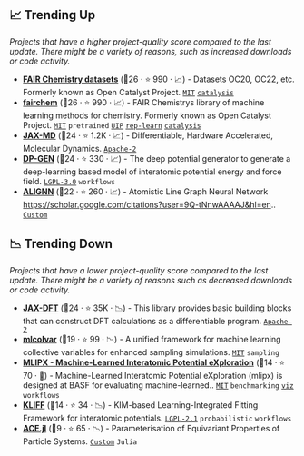 ## 📈 Trending Up

_Projects that have a higher project-quality score compared to the last update. There might be a variety of reasons, such as increased downloads or code activity._

- <b><a href="https://github.com/FAIR-Chem/fairchem">FAIR Chemistry datasets</a></b> (🥇26 ·  ⭐ 990 · 📈) - Datasets OC20, OC22, etc. Formerly known as Open Catalyst Project. <code><a href="http://bit.ly/34MBwT8">MIT</a></code> <a href="https://en.wikipedia.org/wiki/Catalysis"><code>catalysis</code></a>
- <b><a href="https://github.com/FAIR-Chem/fairchem">fairchem</a></b> (🥇26 ·  ⭐ 990 · 📈) - FAIR Chemistrys library of machine learning methods for chemistry. Formerly known as Open Catalyst Project. <code><a href="http://bit.ly/34MBwT8">MIT</a></code> <code>pretrained</code> <a href="https://www.google.com/search?q=universal+interatomic+potential"><code>UIP</code></a> <a href="https://en.wikipedia.org/wiki/Feature_learning"><code>rep-learn</code></a> <a href="https://en.wikipedia.org/wiki/Catalysis"><code>catalysis</code></a>
- <b><a href="https://github.com/jax-md/jax-md">JAX-MD</a></b> (🥇24 ·  ⭐ 1.2K · 📈) - Differentiable, Hardware Accelerated, Molecular Dynamics. <code><a href="http://bit.ly/3nYMfla">Apache-2</a></code>
- <b><a href="https://github.com/deepmodeling/dpgen">DP-GEN</a></b> (🥇24 ·  ⭐ 330 · 📈) - The deep potential generator to generate a deep-learning based model of interatomic potential energy and force field. <code><a href="http://bit.ly/37RvQcA">LGPL-3.0</a></code> <code>workflows</code>
- <b><a href="https://github.com/usnistgov/alignn">ALIGNN</a></b> (🥈22 ·  ⭐ 260 · 📈) - Atomistic Line Graph Neural Network https://scholar.google.com/citations?user=9Q-tNnwAAAAJ&hl=en.. <code><a href="https://github.com/usnistgov/alignn/blob/main/LICENSE.rst">Custom</a></code>

## 📉 Trending Down

_Projects that have a lower project-quality score compared to the last update. There might be a variety of reasons such as decreased downloads or code activity._

- <b><a href="https://github.com/google-research/google-research/tree/master/jax_dft">JAX-DFT</a></b> (🥇24 ·  ⭐ 35K · 📉) - This library provides basic building blocks that can construct DFT calculations as a differentiable program. <code><a href="http://bit.ly/3nYMfla">Apache-2</a></code>
- <b><a href="https://github.com/luigibonati/mlcolvar">mlcolvar</a></b> (🥈19 ·  ⭐ 99 · 📉) - A unified framework for machine learning collective variables for enhanced sampling simulations. <code><a href="http://bit.ly/34MBwT8">MIT</a></code> <code>sampling</code>
- <b><a href="https://github.com/basf/mlipx">MLIPX - Machine-Learned Interatomic Potential eXploration</a></b> (🥈14 ·  ⭐ 70 · 🐣) - Machine-Learned Interatomic Potential eXploration (mlipx) is designed at BASF for evaluating machine-learned.. <code><a href="http://bit.ly/34MBwT8">MIT</a></code> <code>benchmarking</code> <a href="https://en.wikipedia.org/wiki/Visualization"><code>viz</code></a> <code>workflows</code>
- <b><a href="https://github.com/openkim/kliff">KLIFF</a></b> (🥈14 ·  ⭐ 34 · 📉) - KIM-based Learning-Integrated Fitting Framework for interatomic potentials. <code><a href="https://tldrlegal.com/search?q=LGPL-2.1">LGPL-2.1</a></code> <code>probabilistic</code> <code>workflows</code>
- <b><a href="https://github.com/ACEsuit/ACE.jl">ACE.jl</a></b> (🥉9 ·  ⭐ 65 · 📉) - Parameterisation of Equivariant Properties of Particle Systems. <code><a href="https://github.com/ACEsuit/ACE.jl/blob/main/license/mit.md">Custom</a></code> <code>Julia</code>

